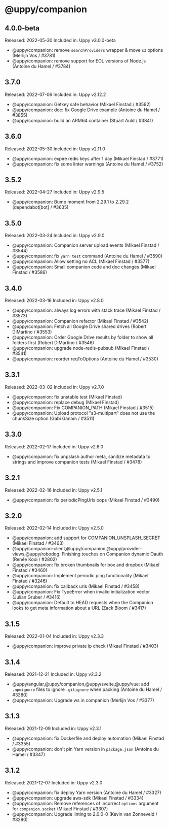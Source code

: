 # @uppy/companion

## 4.0.0-beta

Released: 2022-05-30
Included in: Uppy v3.0.0-beta

- @uppy/companion: remove `searchProviders` wrapper & move `s3` options (Merlijn Vos / #3781)
- @uppy/companion: remove support for EOL versions of Node.js (Antoine du Hamel / #3784)

## 3.7.0

Released: 2022-07-06
Included in: Uppy v2.12.2

- @uppy/companion: Getkey safe behavior (Mikael Finstad / #3592)
- @uppy/companion: doc: fix Google Drive example (Antoine du Hamel / #3855)
- @uppy/companion: build an ARM64 container (Stuart Auld / #3841)

## 3.6.0

Released: 2022-05-30
Included in: Uppy v2.11.0

- @uppy/companion: expire redis keys after 1 day (Mikael Finstad / #3771)
- @uppy/companion: fix some linter warnings (Antoine du Hamel / #3752)

## 3.5.2

Released: 2022-04-27
Included in: Uppy v2.9.5

- @uppy/companion: Bump moment from 2.29.1 to 2.29.2 (dependabot[bot] / #3635)

## 3.5.0

Released: 2022-03-24
Included in: Uppy v2.9.0

- @uppy/companion: Companion server upload events (Mikael Finstad / #3544)
- @uppy/companion: fix `yarn test` command (Antoine du Hamel / #3590)
- @uppy/companion: Allow setting no ACL (Mikael Finstad / #3577)
- @uppy/companion: Small companion code and doc changes (Mikael Finstad / #3586)

## 3.4.0

Released: 2022-03-16
Included in: Uppy v2.8.0

- @uppy/companion: always log errors with stack trace (Mikael Finstad / #3573)
- @uppy/companion: Companion refactor (Mikael Finstad / #3542)
- @uppy/companion: Fetch all Google Drive shared drives (Robert DiMartino / #3553)
- @uppy/companion: Order Google Drive results by folder to show all folders first (Robert DiMartino / #3546)
- @uppy/companion: upgrade node-redis-pubsub (Mikael Finstad / #3541)
- @uppy/companion: reorder reqToOptions (Antoine du Hamel / #3530)

## 3.3.1

Released: 2022-03-02
Included in: Uppy v2.7.0

- @uppy/companion: fix unstable test (Mikael Finstad)
- @uppy/companion: replace debug (Mikael Finstad)
- @uppy/companion: Fix COMPANION_PATH (Mikael Finstad / #3515)
- @uppy/companion: Upload protocol "s3-multipart" does not use the chunkSize option (Gabi Ganam / #3511)

## 3.3.0

Released: 2022-02-17
Included in: Uppy v2.6.0

- @uppy/companion: fix unpslash author meta, sanitize metadata to strings and improve companion tests (Mikael Finstad / #3478)

## 3.2.1

Released: 2022-02-16
Included in: Uppy v2.5.1

- @uppy/companion: fix periodicPingUrls oops (Mikael Finstad / #3490)

## 3.2.0

Released: 2022-02-14
Included in: Uppy v2.5.0

- @uppy/companion: add support for COMPANION_UNSPLASH_SECRET (Mikael Finstad / #3463)
- @uppy/companion-client,@uppy/companion,@uppy/provider-views,@uppy/robodog: Finishing touches on Companion dynamic Oauth (Renée Kooi / #2802)
- @uppy/companion: fix broken thumbnails for box and dropbox (Mikael Finstad / #3460)
- @uppy/companion: Implement periodic ping functionality (Mikael Finstad / #3246)
- @uppy/companion: fix callback urls (Mikael Finstad / #3458)
- @uppy/companion: Fix TypeError when invalid initialization vector (Julian Gruber / #3416)
- @uppy/companion: Default to HEAD requests when the Companion looks to get meta information about a URL (Zack Bloom / #3417)

## 3.1.5

Released: 2022-01-04
Included in: Uppy v2.3.3

- @uppy/companion: improve private ip check (Mikael Finstad / #3403)

## 3.1.4

Released: 2021-12-21
Included in: Uppy v2.3.2

- @uppy/angular,@uppy/companion,@uppy/svelte,@uppy/vue: add `.npmignore` files to ignore `.gitignore` when packing (Antoine du Hamel / #3380)
- @uppy/companion: Upgrade ws in companion (Merlijn Vos / #3377)

## 3.1.3

Released: 2021-12-09
Included in: Uppy v2.3.1

- @uppy/companion: fix Dockerfile and deploy automation (Mikael Finstad / #3355)
- @uppy/companion: don't pin Yarn version in `package.json` (Antoine du Hamel / #3347)

## 3.1.2

Released: 2021-12-07
Included in: Uppy v2.3.0

- @uppy/companion: fix deploy Yarn version (Antoine du Hamel / #3327)
- @uppy/companion: upgrade aws-sdk (Mikael Finstad / #3334)
- @uppy/companion: Remove references of incorrect `options` argument for `companion.socket` (Mikael Finstad / #3307)
- @uppy/companion: Upgrade linting to 2.0.0-0 (Kevin van Zonneveld / #3280)
